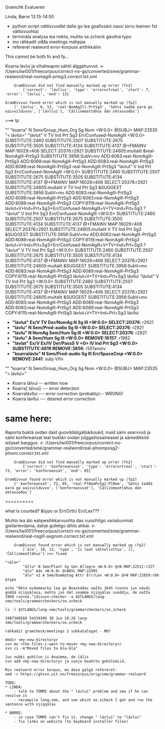 Gramchk Evalueren

Linda, Børre
13:15-14:50

* python script váttisvuođat dalle go lea goallosáni oassi (orru leamen fst váttisvuohta)
* terminála analysa lea riekta, muhto se.zcheck gávdná typo
* mo ráhkadit ođđa meetings máhppa
* refereret realword error-korpusii artihkkaliin

This cannot be both fn and fp...

Koarra lávlui ja vihaheapmi sáhtii álggahuvvot.  <- /Users/lwi001/freecorpus/correct-no-gs/converted/sme/grammar-realword/real-nomagill-prtsg3.correct.txt.xml
~~~~~~
	GramDivvun did not find manually marked up error (fn2)
		{'correct': 'lávllui', 'type': 'errorortreal', 'start': 7, 'error': 'lávlui', 'end': 13}
~~~~~~
	GramDivvun found error which is not manually marked up (fp2)
		[' lávlui', 6, 13, 'real-NomAgIll-PrtSg3', 'Sátni šaddá eará go oaivvilduvvo', ['lávllui'], 'Čállinmeattáhus dán oktavuođas']

===> tp

"<Koarra>"
        "koarra" N Sem/Group_Hum_Org Sg Nom <W:0.0> <firstCohort> @SUBJ> MAP:23535
"< lávlui>"
        "lávlut" <vdic> <mv> V <IN-Com-Lang> <IN-Ill-Lang> <RE-Ill-Ani><TH-ahte> <TH-ahte><RE-Ill-Any> <TH-ahte> <TH-Acc-Any> TV Ind Prt Sg3 Err/Confused-NomAgIll <W:0.0> <firstCohort> SUBSTITUTE:2460 SUBSTITUTE:2507 SUBSTITUTE:2675 SUBSTITUTE:3505 SUBSTITUTE:4134 SUBSTITUTE:4137 @+FMAINV MAP:16029:r406 SELECT:20376:r2921 SUBSTITUTE:24605:muitalit &real-NomAgIll-PrtSg3 SUBSTITUTE:3956:SubV=mv ADD:6083:real-NomAgIll-PrtSg3 ADD:6089:real-NomAgIll-PrtSg3 ADD:6083:real-NomAgIll-PrtSg3 ADD:6089:real-NomAgIll-PrtSg3
real-NomAgIll-PrtSg3
        "lávlut" <vdic> <mv> V <IN-Com-Lang> <IN-Ill-Lang> <RE-Ill-Ani><TH-ahte> <TH-ahte><RE-Ill-Any> <TH-ahte> <TH-Acc-Any> Ind Prt Sg3 Err/Confused-NomAgIll <W:0.0> <firstCohort> SUBSTITUTE:2460 SUBSTITUTE:2507 SUBSTITUTE:2675 SUBSTITUTE:3505 SUBSTITUTE:4134 SUBSTITUTE:4137 @+FMAINV MAP:16029:r406 SELECT:20376:r2921 SUBSTITUTE:24605:muitalit V TV Ind Prt Sg3 &SUGGEST SUBSTITUTE:3956:SubV=mv ADD:6083:real-NomAgIll-PrtSg3 ADD:6089:real-NomAgIll-PrtSg3 ADD:6083:real-NomAgIll-PrtSg3 ADD:6089:real-NomAgIll-PrtSg3 COPY:6119:real-NomAgIll-PrtSg3
lávlut+V+Ind+Prt+Sg3+Err/Confused-NomAgIll+V+TV+Ind+Prt+Sg3     ?
        "lávlut" <vdic> <mv> V <IN-Com-Lang> <IN-Ill-Lang> <RE-Ill-Ani><TH-ahte> <TH-ahte><RE-Ill-Any> <TH-ahte> <TH-Acc-Any> Ind Prt Sg3 Err/Confused-NomAgIll <W:0.0> <firstCohort> SUBSTITUTE:2460 SUBSTITUTE:2507 SUBSTITUTE:2675 SUBSTITUTE:3505 SUBSTITUTE:4134 SUBSTITUTE:4137 @+FMAINV MAP:16029:r406 SELECT:20376:r2921 SUBSTITUTE:24605:muitalit V TV Ind Prt Sg3 &SUGGEST SUBSTITUTE:3956:SubV=mv ADD:6083:real-NomAgIll-PrtSg3 ADD:6089:real-NomAgIll-PrtSg3 COPY:6119:real-NomAgIll-PrtSg3
lávlut+V+Ind+Prt+Sg3+Err/Confused-NomAgIll+V+TV+Ind+Prt+Sg3     ?
        "lávlut" <vdic> <mv> V <IN-Com-Lang> <IN-Ill-Lang> <RE-Ill-Ani><TH-ahte> <TH-ahte><RE-Ill-Any> <TH-ahte> <TH-Acc-Any> TV Ind Prt Sg3 <W:0.0> <firstCohort> SUBSTITUTE:2460 SUBSTITUTE:2507 SUBSTITUTE:2675 SUBSTITUTE:3505 SUBSTITUTE:4134 SUBSTITUTE:4137 @+FMAINV MAP:16029:r406 SELECT:20376:r2921 SUBSTITUTE:24605:muitalit &SUGGEST SUBSTITUTE:3956:SubV=mv ADD:6083:real-NomAgIll-PrtSg3 ADD:6089:real-NomAgIll-PrtSg3 COPY:6115:real-NomAgIll-PrtSg3
lávlut+V+TV+Ind+Prt+Sg3 lávllui
        "lávlut" <vdic> <mv> V <IN-Com-Lang> <IN-Ill-Lang> <RE-Ill-Ani><TH-ahte> <TH-ahte><RE-Ill-Any> <TH-ahte> <TH-Acc-Any> TV Ind Prt Sg3 <W:0.0> <firstCohort> SUBSTITUTE:2460 SUBSTITUTE:2507 SUBSTITUTE:2675 SUBSTITUTE:3505 SUBSTITUTE:4134 SUBSTITUTE:4137 @+FMAINV MAP:16029:r406 SELECT:20376:r2921 SUBSTITUTE:24605:muitalit &SUGGEST SUBSTITUTE:3956:SubV=mv ADD:6083:real-NomAgIll-PrtSg3 ADD:6089:real-NomAgIll-PrtSg3 ADD:6083:real-NomAgIll-PrtSg3 ADD:6089:real-NomAgIll-PrtSg3 COPY:6115:real-NomAgIll-PrtSg3
lávlut+V+TV+Ind+Prt+Sg3 lávllui
* **"lávlut" Ex/V TV Der/NomAg N Sg Ill <W:0.0> <firstCohort> SELECT:20376**: r2921
* **"lávlu" N Sem/Prod-audio Sg Ill <W:0.0> <firstCohort> SELECT:20376**: r2921
* **"lávlu" N NomAg Sem/Hum Sg Ill <W:0.0> <firstCohort> SELECT:20376**: r2921
* **"lávlu" A Sem/Hum Sg Ill <W:0.0> <firstCohort> REMOVE:16157**: r1962
* **"lávlat" Ex/V Ex/IV Der/PassS V <0> IV Ind Prt Sg3 <W:0.0> <firstCohort> SUBSTITUTE:4819 REMOVE:3856**: r551anotv
* **"koarralávlu" N Sem/Prod-audio Sg Ill Err/SpaceCmp <W:0.0> <firstCohort> REMOVE:2441**: subj-Vfin

"<Koarra>"
        "koarra" N Sem/Group_Hum_Org Sg Nom <W:0.0> <firstCohort> @SUBJ> MAP:23535
"< lávlui>"

- Koarra lálvui -- written now
- Koarra[ lálvui] --- error detection
- Koarralávllui --- error correction (probably)-- WRONG!
- Koarra lávllui --- desired error correction


same here:
==========
Raporta buktá ovdan daid guovddášgáibádusaid, maid sámi searvvuš ja sámi konfereansat leat buktán ovdan julggaštusaineaset ja sámedikkiid iežaset barggus.  <- /Users/lwi001/freecorpus/correct-no-gs/converted/sme/grammar-realword/real-plnompxsg2-plnom.correct.txt.xml
~~~~~~
	GramDivvun did not find manually marked up error (fn2)
		{'correct': 'konfereanssat', 'type': 'errorortreal', 'start': 73, 'error': 'konfereansat', 'end': 85}
~~~~~~
	GramDivvun found error which is not manually marked up (fp2)
		[' konfereansat', 72, 85, 'real-PlNomPxSg2-PlNom', 'Sátni šaddá eará go oaivvilduvvo', ['konfereanssat'], 'Čállinmeattáhus dán oktavuođas']

==========

what is counted? &typo or Err/Orth/ Err/Lex???

Muhto lea álo eahpesihkkarvuohta das vuosihitgo variašuvnnat giellarievdama, dahje gulletgo dihto ahkái.  <- /Users/lwi001/freecorpus/correct-no-gs/converted/sme/grammar-realword/real-nsgill-asgnom.correct.txt.xml
~~~~~~
	GramDivvun found error which is not manually marked up (fp2)
		['álo', 10, 13, 'typo', 'Ii leat sátnelisttus', [], 'Čállinmeattáhus'] >>> fixed

"<álo>"
        "állu" N Sem/Plant Sg Gen Allegro <W:0.0> @>N MAP:22511:r227
        "álo" Adv <W:0.0> @<ADVL MAP:22995
        "álo" v1 A Sem/Dummytag Attr Err/Lex <W:0.0> @>N MAP:22059:r86 &typo

echo "Okta ovdamearka lea go Beaskáđas oažžu 1645 ruvnno jus návdi goddá njiŋŋálasa, muhto jus dat seamma njiŋŋálas vuoddju, de oažžu 3960 ruvnno."|divvun-checker -a $GTLANGS/lang-sme/tools/grammarcheckers/se.zcheck

ls -l $GTLANGS/lang-sme/tools/grammarcheckers/se.zcheck

1907360568 54339389 30 Jun 18:28 lang-sme/tools/grammarcheckers/se.zcheck

rahkadit gramcheck/meetings 2 subkatalogat - MO?

mkdir <my-new-directory>
svn mv <the-files-i-want-to-move> <my-new-directory>/
svn ci -m"Moved files to bla-bla"

Jus nubbi gohččun ii doaimma, de čális
svn add <my-new-directory> ja vuoje boahtte gohččumiid.

Min realword error korpus, mo dasa galgá refereret:
omd -> https://gtsvn.uit.no/freecorpus/orig/sme/grammar-realword

TODO:
* LINDA:
    - talk to TOMMI about the " lávlui" problem and see if he can resolve it
    - recompile lang-sme, and see which se.zcheck I get and run the sentence with njiŋŋálas

* BØRRE:
    - in case TOMMI can't fix it, change " lávlui" to "lávlui"
    - fix links on website (to keyboard installer files)

